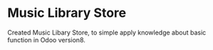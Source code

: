 Music Library Store
===========

Created Music Libary Store, to simple apply knowledge about basic
function in Odoo version8.
